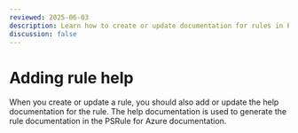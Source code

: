 ```yaml
---
reviewed: 2025-06-03
description: Learn how to create or update documentation for rules in PSRule for Azure.
discussion: false
---
```


# Adding rule help

When you create or update a rule, you should also add or update the help documentation for the rule.
The help documentation is used to generate the rule documentation in the PSRule for Azure documentation.

